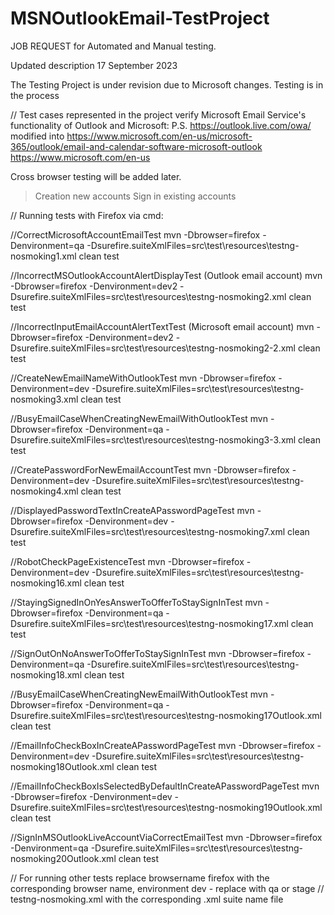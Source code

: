 # MSNOutlookEmail-TestProject
JOB REQUEST for Automated and Manual testing.

Updated description 17 September 2023

The Testing Project is under revision due to Microsoft changes.
Testing is in the process

// Test cases represented in the project verify Microsoft Email Service's functionality of
Outlook and Microsoft:
P.S. https://outlook.live.com/owa/ modified into
https://www.microsoft.com/en-us/microsoft-365/outlook/email-and-calendar-software-microsoft-outlook
https://www.microsoft.com/en-us
 
Cross browser testing will be added later.

> Creation new accounts
> Sign in existing accounts

// Running tests with Firefox via cmd:

//CorrectMicrosoftAccountEmailTest
mvn -Dbrowser=firefox -Denvironment=qa -Dsurefire.suiteXmlFiles=src\test\resources\testng-nosmoking1.xml clean test

//IncorrectMSOutlookAccountAlertDisplayTest (Outlook email account)
mvn -Dbrowser=firefox -Denvironment=dev2 -Dsurefire.suiteXmlFiles=src\test\resources\testng-nosmoking2.xml clean test

//IncorrectInputEmailAccountAlertTextTest (Microsoft email account)
mvn -Dbrowser=firefox -Denvironment=dev2 -Dsurefire.suiteXmlFiles=src\test\resources\testng-nosmoking2-2.xml clean test

//CreateNewEmailNameWithOutlookTest
mvn -Dbrowser=firefox -Denvironment=dev -Dsurefire.suiteXmlFiles=src\test\resources\testng-nosmoking3.xml clean test

//BusyEmailCaseWhenCreatingNewEmailWithOutlookTest
mvn -Dbrowser=firefox -Denvironment=qa -Dsurefire.suiteXmlFiles=src\test\resources\testng-nosmoking3-3.xml clean test

//CreatePasswordForNewEmailAccountTest
mvn -Dbrowser=firefox -Denvironment=dev -Dsurefire.suiteXmlFiles=src\test\resources\testng-nosmoking4.xml clean test

//DisplayedPasswordTextInCreateAPasswordPageTest
mvn -Dbrowser=firefox -Denvironment=dev -Dsurefire.suiteXmlFiles=src\test\resources\testng-nosmoking7.xml clean test

//RobotCheckPageExistenceTest
mvn -Dbrowser=firefox -Denvironment=dev -Dsurefire.suiteXmlFiles=src\test\resources\testng-nosmoking16.xml clean test

//StayingSignedInOnYesAnswerToOfferToStaySignInTest
mvn -Dbrowser=firefox -Denvironment=qa -Dsurefire.suiteXmlFiles=src\test\resources\testng-nosmoking17.xml clean test

//SignOutOnNoAnswerToOfferToStaySignInTest
mvn -Dbrowser=firefox -Denvironment=qa -Dsurefire.suiteXmlFiles=src\test\resources\testng-nosmoking18.xml clean test

//BusyEmailCaseWhenCreatingNewEmailWithOutlookTest
mvn -Dbrowser=firefox -Denvironment=qa -Dsurefire.suiteXmlFiles=src\test\resources\testng-nosmoking17Outlook.xml clean test

//EmailInfoCheckBoxInCreateAPasswordPageTest
mvn -Dbrowser=firefox -Denvironment=dev -Dsurefire.suiteXmlFiles=src\test\resources\testng-nosmoking18Outlook.xml clean test

//EmailInfoCheckBoxIsSelectedByDefaultInCreateAPasswordPageTest
mvn -Dbrowser=firefox -Denvironment=dev -Dsurefire.suiteXmlFiles=src\test\resources\testng-nosmoking19Outlook.xml clean test

//SignInMSOutlookLiveAccountViaCorrectEmailTest
mvn -Dbrowser=firefox -Denvironment=qa -Dsurefire.suiteXmlFiles=src\test\resources\testng-nosmoking20Outlook.xml clean test


// For running other tests replace browsername firefox with the corresponding browser name, environment dev - replace with qa or stage 
// testng-nosmoking.xml with the corresponding .xml suite name file
